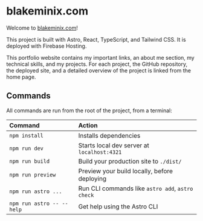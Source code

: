 # blakeminix.com

Welcome to [blakeminix.com](https://blakeminix.com)!

This project is built with Astro, React, TypeScript, and Tailwind CSS. It is deployed with Firebase Hosting.

This portfolio website contains my important links, an about me section, my technical skills, and my projects. For each project, the GitHub repository, the deployed site, and a detailed overview of the project is linked from the home page.


## Commands

All commands are run from the root of the project, from a terminal:

| Command                   | Action                                           |
| :------------------------ | :----------------------------------------------- |
| `npm install`             | Installs dependencies                            |
| `npm run dev`             | Starts local dev server at `localhost:4321`      |
| `npm run build`           | Build your production site to `./dist/`          |
| `npm run preview`         | Preview your build locally, before deploying     |
| `npm run astro ...`       | Run CLI commands like `astro add`, `astro check` |
| `npm run astro -- --help` | Get help using the Astro CLI                     |

